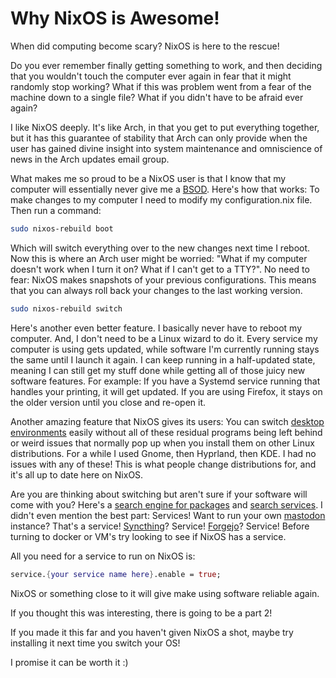 <!-- 2024-07-21- -->
# Why NixOS is Awesome!

When did computing become scary? NixOS is here to the rescue!

Do you ever remember finally getting something to work, and then deciding that you wouldn't touch the computer ever again in fear that it might randomly stop working? What if this was problem went from a fear of the machine down to a single file? What if you didn't have to be afraid ever again?

I like NixOS deeply. It's like Arch, in that you get to put everything together, but it has this guarantee of stability that Arch can only provide when the user has gained divine insight into system maintenance and omniscience of news in the Arch updates email group.

What makes me so proud to be a NixOS user is that I know that my computer will essentially never give me a [BSOD](https://en.wikipedia.org/wiki/Blue_screen_of_death). Here's how that works: To make changes to my computer I need to modify my configuration.nix file. Then run a command:

```bash
sudo nixos-rebuild boot
```

Which will switch everything over to the new changes next time I reboot. Now this is where an Arch user might be worried: "What if my computer doesn't work when I turn it on? What if I can't get to a TTY?". No need to fear: NixOS makes snapshots of your previous configurations. This means that you can always roll back your changes to the last working version.

```bash
sudo nixos-rebuild switch
```

Here's another even better feature. I basically never have to reboot my computer. And, I don't need to be a Linux wizard to do it. Every service my computer is using gets updated, while software I'm currently running stays the same until I launch it again. I can keep running in a half-updated state, meaning I can still get my stuff done while getting all of those juicy new software features. For example: If you have a Systemd service running that handles your printing, it will get updated. If you are using Firefox, it stays on the older version until you close and re-open it.

Another amazing feature that NixOS gives its users: You can switch [desktop environments](https://en.wikipedia.org/wiki/Desktop_environment#Gallery) easily without all of these residual programs being left behind or weird issues that normally pop up when you install them on other Linux distributions. For a while I used Gnome, then Hyprland, then KDE. I had no issues with any of these! This is what people change distributions for, and it's all up to date here on NixOS.

Are you are thinking about switching but aren't sure if your software will come with you? Here's a [search engine for packages](https://search.nixos.org/packages) and [search services](https://search.nixos.org/options?). I didn't even mention the best part: Services! Want to run your own [mastodon](https://mastodon.social/explore) instance? That's a service! [Syncthing](https://syncthing.net)? Service! [Forgejo](https://forgejo.org/)? Service! Before turning to docker or VM's try looking to see if NixOS has a service.

All you need for a service to run on NixOS is:

```nix
service.{your service name here}.enable = true;
```

NixOS or something close to it will give make using software reliable again.

If you thought this was interesting, there is going to be a part 2!

If you made it this far and you haven't given NixOS a shot, maybe try installing it next time you switch your OS!

I promise it can be worth it :)
